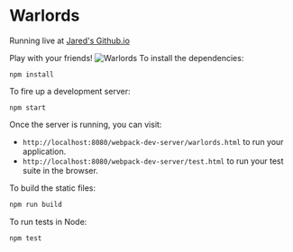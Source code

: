 # Warlords

Running live at [Jared's Github.io](http://jaredroth.github.io/warlords.html)

Play with your friends!
![Warlords](https://s3-us-west-2.amazonaws.com/project-screenshots/warlords.gif)
To install the dependencies:

```
npm install
```

To fire up a development server:

```
npm start
```

Once the server is running, you can visit:

* `http://localhost:8080/webpack-dev-server/warlords.html` to run your application.
* `http://localhost:8080/webpack-dev-server/test.html` to run your test suite in the browser.

To build the static files:

```js
npm run build
```


To run tests in Node:

```js
npm test
```
